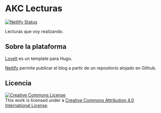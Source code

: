 # AKC Lecturas

[![Netlify Status](https://api.netlify.com/api/v1/badges/e3c31ca8-6087-4295-846c-10d1e6cda19e/deploy-status)](https://app.netlify.com/sites/akc-lecturas/deploys)

Lecturas que voy realizando.

## Sobre la plataforma

[LoveIt](https://hugoloveit.com/) es un template para Hugo.

[Netlify](https://www.netlify.com/) permite publicar el blog a partir de un repositorio alojado en Github.

## Licencia

<a rel="license" href="http://creativecommons.org/licenses/by/4.0/"><img alt="Creative Commons License" style="border-width:0" src="https://i.creativecommons.org/l/by/4.0/88x31.png" /></a><br />This work is licensed under a <a rel="license" href="http://creativecommons.org/licenses/by/4.0/">Creative Commons Attribution 4.0 International License</a>.
